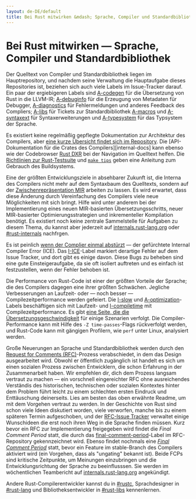 ```yaml
---
layout: de-DE/default
title: Bei Rust mitwirken &mdash; Sprache, Compiler und Standardbibliothek &middot; Die Programmiersprache Rust
---
```


# Bei Rust mitwirken &mdash; Sprache, Compiler und Standardbibliothek

Der Quelltext von Compiler und Standardbibliothek liegen im Hauptrepository, und nachdem seine Verwaltung die Hauptaufgabe dieses Repositories ist, beziehen sich auch viele Labels im Issue-Tracker darauf. Ein paar der ergiebigeren Labels sind [A-codegen] für die Übersetzung von Rust in die LLVM-IR; [A-debuginfo] für die Erzeugung von Metadaten für Debugger, [A-diagnostics] für Fehlermeldungen und anderes Feedback des Compliers; [A-libs] für Tickets zur Standardbibliothek [A-macros] und [A-syntaxext] für Syntaxerweiterungen und [A-typesystem] für das Typsystem der Sprache.

Es existiert keine regelmäßig gepflegte Dokumentation zur Architektur des Compilers, aber [eine kurze Übersicht findet sich im Repository][rustc-guide]. Die [API-Dokumentation für die Crates des Compilers][internal-docs] kann ebenso wie der Codebrowser [Rust DXR] bei der Navigation im Quelltext helfen. Die [Richtlinien zur Rust-Testsuite][testsuite] und [`make tips`][tips] geben eine Anleitung zum Gebrauch des Buildsystems.

Eine der größten Entwicklungsziele in absehbarer Zukunft ist, die Interna des Compilers nicht mehr auf dem Syntaxbaum des Quelltexts, sondern auf der [Zwischenrepräsentation MIR][mir] arbeiten zu lassen. Es wird erwartet, dass diese Änderung durch Vereinfachung des Compilers viele neue Möglichkeiten mit sich bringt. Hilfe wird unter anderem bei der Implementierung eines neuen MIR-basierten Übersetzungsschritts, neuer MIR-basierter Optimierungsstrategien und inkrementeller Kompilation benötigt. Es existiert noch keine zentrale Sammelstelle für Aufgaben zu diesem Thema, du kannst aber jederzeit auf [internals.rust-lang.org] oder [#rust-internals] nachfrgen.

Es ist peinlich [wenn der Complier einmal abstürzt][ice] &mdash; der gefürchtete Internal Compiler Error (ICE). Das [I-ICE]-Label markiert derartige Fehler auf dem Issue Tracker, und dort gibt es einige davon. Diese Bugs zu beheben sind eine gute Einsteigeraufgabe, da sie oft isoliert auftreten und es einfach ist festzustellen, wenn der Fehler behoben ist.

Die Performance von Rust-Code ist einer der größten Vorteile der Sprache; die des Compilers dagegen eine ihrer größten Schwächen. Jegliche Verbesserungen an Laufzeit- oder &mdash; noch besser &mdash; Compilezeitperformance werden gefeiert. Die [I-slow] und [A-optimization]-Labels beschäftigen sich mit Laufzeit- und [I-compiletime] mit Compilezeitperformance. Es gibt [eine Seite, die die Übersetzungsgeschwindigkeit][rustc-perf] für einige Szenarien verfolgt. Die Compiler-Performance kann mit Hilfe des `-Z time-passes`-Flags rückverfolgt werden, und Rust-Code kann mit gängigen Profilern, wie `perf` unter Linux, analysiert werden.

Große Neuerungen an Sprache und Standardbibliothek werden durch den [Request for Comments (RFC)][rfc]-Prozess verabschiedet, in dem das Design ausgearbeitet wird. Obwohl er öffentlich zugänglich ist handelt es sich um einen sozialen Prozess zwischen Entwicklern, die schon Erfahrung in der Zusammenarbeit haben. Wir empfehlen dir, dich dem Prozess langsam vertraut zu machen &mdash; ein vorschnell eingereichter RFC ohne ausreichendes Verständis des historischen, technischen oder sozialen Kontextes hinter dem Problem führt leicht zu einem schlechten ersten Eindruck und Enttäuschung deinerseits. Lies am besten das oben erwähnte Readme, um mit dem Vorgehen vertraut zu werden. In der Geschichte von Rust sind schon viele Ideen diskutiert worden, viele verworfen, manche bis zu einem späteren Termin aufgeschoben, und der [RFC-Issue Tracker][rfc-issues] verwaltet einige Wunschideen die erst noch ihren Weg in die Sprache finden müssen. Kurz bevor ein RFC zur Implementierung freigegeben wird findet die _Final Comment Period_ statt, die durch das [final-comment-period][rfc-fcp]-Label im RFC-Repository gekennzeichnet wird. Ebenso findet nochmals eine [_Final Comment Period_][issue-fcp] statt, bevor ein Feature im stable-Branch des Compilers aktiviert wird (ein Vorgehen, dass als "ungating" bekannt ist). Beide FCPs sind kritische Zeitpunkte, um Meinungen einzubringen und die Entwicklungsrichtung der Sprache zu beeinflusssen. Sie werden im wöchentlichen Teambericht auf [internals.rust-lang.org] angekündigt.

Andere Rust-Compilerentwickler kannst du in [#rustc], Sprachdesigner in [#rust-lang] und Bibliotheksentwickler in [#rust-libs] kennenlernen.

<!--
TODO: guide to compile-time benchmarking
TODO: using the triage bot?
TODO: some of this RFC description could probably go in the RFC readme
-->


[#rust-internals]: https://client00.chat.mibbit.com/?server=irc.mozilla.org&channel=%23rust-internals
[#rust-lang]: https://client00.chat.mibbit.com/?server=irc.mozilla.org&channel=%23rust-lang
[#rust-libs]: https://client00.chat.mibbit.com/?server=irc.mozilla.org&channel=%23rust-libs
[#rustc]: https://client00.chat.mibbit.com/?server=irc.mozilla.org&channel=%23rustc
[A-codegen]: https://github.com/rust-lang/rust/issues?q=is%3Aopen+is%3Aissue+label%3AA-codegen
[A-debuginfo]: https://github.com/rust-lang/rust/issues?q=is%3Aopen+is%3Aissue+label%3AA-debuginfo
[A-diagnostics]: https://github.com/rust-lang/rust/issues?q=is%3Aopen+is%3Aissue+label%3AA-diagnostics
[A-libs]: https://github.com/rust-lang/rust/issues?q=is%3Aopen+is%3Aissue+label%3AA-libs
[A-macros]: https://github.com/rust-lang/rust/issues?q=is%3Aopen+is%3Aissue+label%3AA-macros
[A-optimization]: https://github.com/rust-lang/rust/issues?q=is%3Aopen+is%3Aissue+label%3AA-optimization
[A-syntaxext]: https://github.com/rust-lang/rust/issues?q=is%3Aopen+is%3Aissue+label%3AA-syntaxext
[A-typesystem]: https://github.com/rust-lang/rust/issues?q=is%3Aopen+is%3Aissue+label%3AA-typesystem
[I-ICE]: https://github.com/rust-lang/rust/labels/I-ICE
[I-compiletime]: https://github.com/rust-lang/rust/issues?q=is%3Aopen+is%3Aissue+label%3AI-compiletime
[I-slow]: https://github.com/rust-lang/rust/issues?q=is%3Aopen+is%3Aissue+label%3AI-slow
[Rust DXR]: https://dxr.mozilla.org/rust/source/src
[ice]: https://users.rust-lang.org/t/glacier-a-big-ol-pile-of-ice/3380
[internals-docs]: https://manishearth.github.io/rust-internals-docs
[internals.rust-lang.org]: https://internals.rust-lang.org/
[issue-fcp]: https://github.com/rust-lang/rust/issues?q=is%3Aopen+is%3Aissue+label%3AB-unstable+label%3Afinal-comment-period
[mir]: https://github.com/rust-lang/rust/issues/27840
[rfc-fcp]: https://github.com/rust-lang/rfcs/pulls?q=is%3Aopen+is%3Apr+label%3Afinal-comment-period
[rfc-issues]: https://github.com/rust-lang/rfcs/issues
[rfc]: https://github.com/rust-lang/rfcs#table-of-contents
[rustc-guide]: https://github.com/rust-lang/rust/blob/master/src/librustc/README.md
[rustc-perf]: http://ncameron.org/perf-rustc/
[testsuite]: https://github.com/rust-lang/rust-wiki-backup/blob/master/Note-testsuite.md
[tips]: https://github.com/rust-lang/rust/blob/3d1f3c9d389d46607ae28c51cc94c1f43d65f3f9/Makefile.in#L48
